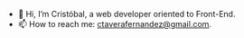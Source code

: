 - 👋 Hi, I’m Cristóbal, a web developer oriented to Front-End.
- 📫 How to reach me: ctaverafernandez@gmail.com.

<!---
CronoCode120/CronoCode120 is a ✨ special ✨ repository because its `README.md` (this file) appears on your GitHub profile.
You can click the Preview link to take a look at your changes.
--->
